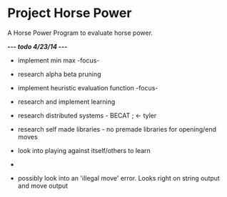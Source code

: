 Project Horse Power
========

A Horse Power Program to evaluate horse power.

***--- todo 4/23/14 ---***

* implement min max -focus-
* research alpha beta pruning
* implement heuristic evaluation function -focus-
* research and implement learning
* research distributed systems - BECAT ; <- tyler
* research self made libraries - no premade libraries for opening/end moves
* look into playing against itself/others to learn
* 

* possibly look into an 'illegal move' error. Looks right on string output and move output
